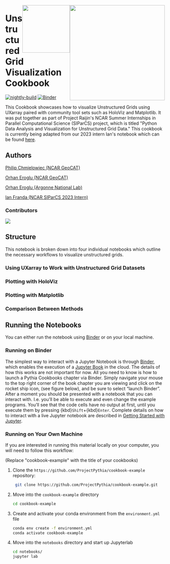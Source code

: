 <p align="center">
  <img style="float: right;" src="https://raijin.ucar.edu/_static/images/logos/ProjectRaijin_Logo.png" width="300" />
  <img style="float: right;" src="https://raw.githubusercontent.com/UXARRAY/unstructured-grid-viz-cookbook/main/notebooks/images/logos/siparcs.png" width="150" />
</p>

# Unstructured Grid Visualization Cookbook

[![nightly-build](https://github.com/UXARRAY/unstructured-grid-viz-cookbook/actions/workflows/nightly-build.yaml/badge.svg)](https://github.com/UXARRAY/unstructured-grid-viz-cookbook/actions/workflows/nightly-build.yaml)
[![Binder](https://binder.projectpythia.org/badge_logo.svg)](https://binder.projectpythia.org/v2/gh/ProjectPythia/cookbook-template/main?labpath=notebooks)

This Cookbook showcases how to visualize Unstructured Grids using UXarray paired with community tool sets such as HoloViz and Matplotlib. It was put together as part of
Project Raijin's NCAR Summer Internships in Parallel Computational Science (SIParCS) project, which is titled "Python Data Analysis and Visualization for Unstructured Grid Data." This cookbook is currently being adapted from
our 2023 intern Ian's notebook which can be found [here](https://github.com/NCAR/geocat-scratch/blob/ifranda/viz-notebook/SIParCS2023/Visualization_Notebook.ipynb).

## Authors

[Philip Chmielowiec (NCAR GeoCAT)](@philipc2)

[Orhan Eroglu (NCAR GeoCAT)](@erogluorhan)

[Orhan Eroglu (Argonne National Lab)](@rajeeja)

[Ian Franda (NCAR SIParCS 2023 Intern)](@ifranda)

### Contributors

<a href="https://github.com/UXARRAY/unstructured-grid-viz-cookbook/graphs/contributors">
  <img src="https://contrib.rocks/image?repo=UXARRAY/unstructured-grid-viz-cookbook" />
</a>

## Structure

This notebook is broken down into four individual notebooks which outline the necessary workflows to visualize unstructured grids.

### Using UXarray to Work with Unstructured Grid Datasets

### Plotting with HoloViz

### Plotting with Matplotlib

### Comparison Between Methods

## Running the Notebooks

You can either run the notebook using [Binder](https://binder.projectpythia.org/) or on your local machine.

### Running on Binder

The simplest way to interact with a Jupyter Notebook is through
[Binder](https://binder.projectpythia.org/), which enables the execution of a
[Jupyter Book](https://jupyterbook.org) in the cloud. The details of how this works are not
important for now. All you need to know is how to launch a Pythia
Cookbooks chapter via Binder. Simply navigate your mouse to
the top right corner of the book chapter you are viewing and click
on the rocket ship icon, (see figure below), and be sure to select
“launch Binder”. After a moment you should be presented with a
notebook that you can interact with. I.e. you’ll be able to execute
and even change the example programs. You’ll see that the code cells
have no output at first, until you execute them by pressing
{kbd}`Shift`\+{kbd}`Enter`. Complete details on how to interact with
a live Jupyter notebook are described in [Getting Started with
Jupyter](https://foundations.projectpythia.org/foundations/getting-started-jupyter.html).

### Running on Your Own Machine

If you are interested in running this material locally on your computer, you will need to follow this workflow:

(Replace "cookbook-example" with the title of your cookbooks)

1. Clone the `https://github.com/ProjectPythia/cookbook-example` repository:

   ```bash
    git clone https://github.com/ProjectPythia/cookbook-example.git
   ```

1. Move into the `cookbook-example` directory
   ```bash
   cd cookbook-example
   ```
1. Create and activate your conda environment from the `environment.yml` file
   ```bash
   conda env create -f environment.yml
   conda activate cookbook-example
   ```
1. Move into the `notebooks` directory and start up Jupyterlab
   ```bash
   cd notebooks/
   jupyter lab
   ```
